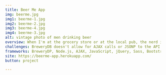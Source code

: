 ```yaml
---
title: Beer Me App
img: beerme.jpg
img1: beerme-1.jpg
img2: beerme-2.jpg
img3: beerme-4.jpg
img4: beerme-3.jpg
alt: vintage photo of men drinking beer
overview: When I'm at the grocery store or at the local pub, the nerd in me likes to know more about the beer I'm drinking. What's the ABV? What ingredients were used? Where's the brewery located? I started wire framing ideas for an app that would allow users to unlock interesting information about every craft beer all the way from Paris, France to small town Verona, Wisconsin. I chose the BrewderyDB API because of it's well written documentation, active support community, and open source culture. The app took roughly three weeks from conception to deployment, and it's already received positive feedback and feature requests from testers.
challenges: BreweryDB doesn't allow for AJAX calls or JSONP to the API. I was sold on using their API, so as a temporary solution I used the Google CORS plugin until I got the app working successfully on my local server. After that, I tackled the CORS issue by attending Node.js workshops and curating advice from more experienced programmers at Thinkful. I was able to use Node.js to setup a server, so AJAX could make a proxy request and retrieve JSON data from the brewery database.
frameworks: BreweryDP, Node.js, AJAX, JavaScript, jQuery, Sass, Bootstrap, Heroku, inDesign, Photoshop, Illustrator
site: https://beerme-app.herokuapp.com/
button: project

---
```

